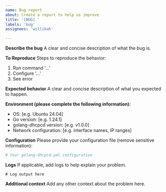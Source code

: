 ```yaml
---
name: Bug report
about: Create a report to help us improve
title: '[BUG] '
labels: 'bug'
assignees: 'willikah'

---
```


**Describe the bug**
A clear and concise description of what the bug is.

**To Reproduce**
Steps to reproduce the behavior:
1. Run command '...'
2. Configure '...'
3. See error

**Expected behavior**
A clear and concise description of what you expected to happen.

**Environment (please complete the following information):**
 - OS: [e.g. Ubuntu 24.04]
 - Go version: [e.g. 1.24.1]
 - golang-dhcpcd version: [e.g. v1.0.0]
 - Network configuration: [e.g. interface names, IP ranges]

**Configuration**
Please provide your configuration file (remove sensitive information):
```yaml
# Your golang-dhcpcd.yml configuration
```

**Logs**
If applicable, add logs to help explain your problem.
```
# Log output here
```

**Additional context**
Add any other context about the problem here.
